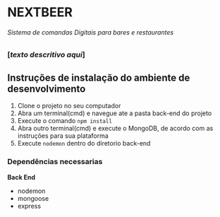 # NEXTBEER
###### Sistema de comandas Digitais para bares e restaurantes


### [**_texto descritivo aqui_**]

## Instruções de instalação do ambiente de desenvolvimento
1. Clone o projeto no seu computador
2. Abra um terminal(cmd) e navegue ate a pasta back-end do projeto
3. Execute o comando `npm install`
4. Abra outro terminal(cmd) e execute o MongoDB, de acordo com as instruções para sua plataforma
5. Execute `nodemon` dentro do diretorio back-end


### Dependências necessarias
**Back End**
- nodemon
- mongoose
- express